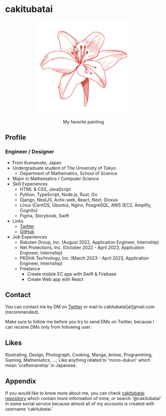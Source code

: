 # cakitubatai

<p align="center">
    <img alt="kakitubatai icon" src="assets/profile.png" width="300">
</p>
<p align="center">
    My favorite painting
</p>

## Profile
### Engineer / Designer
- From Kumamoto, Japan
- Undergraduate student of The University of Tokyo
  - Department of Mathematics, School of Science
- Major in Mathematics / Computer Science
- Skill Experiences
  - HTML & CSS, JavaScript
  - Python, TypeScript, Node.js, Rust, Go
  - Django, NestJS, Actix-web, React, Next, Dioxus
  - Linux (CentOS, Ubuntu), Nginx, PosgreSQL, AWS (EC2, Amplify, Cognito)
  - Figma, Storybook, Swift
- Links
  - [Twitter](https://twitter.com/cakitubatai)
  - [GitHub](https://github.com/cakitubatai)
- Job Experiences
  - Rakuten Group, Inc. (August 2022, Application Engineer, Internship)
  - Net Protections, Inc. (October 2022 - April 2023, Application Engineer, Internship)
  - PKSHA Technology, Inc. (March 2023 - April 2023, Application Engineer, Internship)
  - Freelance
    - Create mobile EC app with Swift & Firebase
    - Create Web app with React

## Contact

You can contact me by DM on [Twitter](https://twitter.com/cakitubatai) or mail to cakitubatai[at]gmail.com (recommended).

Make sure to follow me before you try to send DMs on Twitter, because I can receive DMs only from following user.

## Likes

Illustrating, Design, Photograph, Cooking, Manga, Anime, Programming, Gaming, Mathematics, ...; Like anything related to 'mono-dukuri' which mean 'craftsmanship' in Japanese.

## Appendix

If you would like to know more about me, you can check [cakitubatai repository](https://github.com/cakitubatai/cakitubatai) which contain more information of mine, or search '@cakitubatai' in some social service because almost all of my accounts is created with username 'cakitubatai.' 
